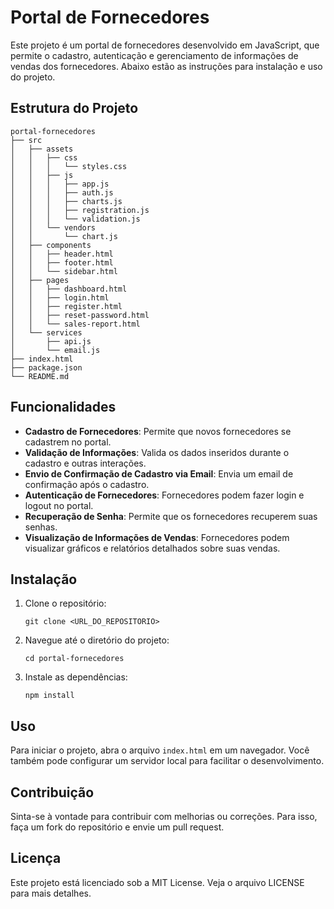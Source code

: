 # Portal de Fornecedores

Este projeto é um portal de fornecedores desenvolvido em JavaScript, que permite o cadastro, autenticação e gerenciamento de informações de vendas dos fornecedores. Abaixo estão as instruções para instalação e uso do projeto.

## Estrutura do Projeto

```
portal-fornecedores
├── src
│   ├── assets
│   │   ├── css
│   │   │   └── styles.css
│   │   ├── js
│   │   │   ├── app.js
│   │   │   ├── auth.js
│   │   │   ├── charts.js
│   │   │   ├── registration.js
│   │   │   └── validation.js
│   │   └── vendors
│   │       └── chart.js
│   ├── components
│   │   ├── header.html
│   │   ├── footer.html
│   │   └── sidebar.html
│   ├── pages
│   │   ├── dashboard.html
│   │   ├── login.html
│   │   ├── register.html
│   │   ├── reset-password.html
│   │   └── sales-report.html
│   └── services
│       ├── api.js
│       └── email.js
├── index.html
├── package.json
└── README.md
```

## Funcionalidades

- **Cadastro de Fornecedores**: Permite que novos fornecedores se cadastrem no portal.
- **Validação de Informações**: Valida os dados inseridos durante o cadastro e outras interações.
- **Envio de Confirmação de Cadastro via Email**: Envia um email de confirmação após o cadastro.
- **Autenticação de Fornecedores**: Fornecedores podem fazer login e logout no portal.
- **Recuperação de Senha**: Permite que os fornecedores recuperem suas senhas.
- **Visualização de Informações de Vendas**: Fornecedores podem visualizar gráficos e relatórios detalhados sobre suas vendas.

## Instalação

1. Clone o repositório:
   ```
   git clone <URL_DO_REPOSITORIO>
   ```
2. Navegue até o diretório do projeto:
   ```
   cd portal-fornecedores
   ```
3. Instale as dependências:
   ```
   npm install
   ```

## Uso

Para iniciar o projeto, abra o arquivo `index.html` em um navegador. Você também pode configurar um servidor local para facilitar o desenvolvimento.

## Contribuição

Sinta-se à vontade para contribuir com melhorias ou correções. Para isso, faça um fork do repositório e envie um pull request.

## Licença

Este projeto está licenciado sob a MIT License. Veja o arquivo LICENSE para mais detalhes.